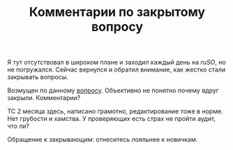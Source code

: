 ﻿---
title: "Комментарии по закрытому вопросу"
se.owner.user_id: 209304
se.owner.display_name: "Dmitry"
se.owner.link: "https://ru.meta.stackoverflow.com/users/209304/dmitry"
se.link: "https://ru.meta.stackoverflow.com/questions/12103/%d0%9a%d0%be%d0%bc%d0%bc%d0%b5%d0%bd%d1%82%d0%b0%d1%80%d0%b8%d0%b8-%d0%bf%d0%be-%d0%b7%d0%b0%d0%ba%d1%80%d1%8b%d1%82%d0%be%d0%bc%d1%83-%d0%b2%d0%be%d0%bf%d1%80%d0%be%d1%81%d1%83"
se.question_id: 12103
se.post_type: question
---
<p>Я тут отсутствовал в широком плане и заходил каждый день на <em>ruSO</em>, но не погружался. Сейчас вернулся и обратил внимание, как жестко стали закрывать вопросы.</p>
<p>Возмущен по данному <a href="https://ru.stackoverflow.com/q/1435193/209304">вопросу</a>. Объективно не понятно почему вдруг закрыли. Комментарии?</p>
<p>ТС 2 месяца здесь, написано грамотно, редактирование тоже в норме. Нет грубости и хамства. У проверяющих есть страх не пройти аудит, что ли?</p>
<p>Обращение к закрывающим: отнеситесь лояльнее к новичкам.</p>

